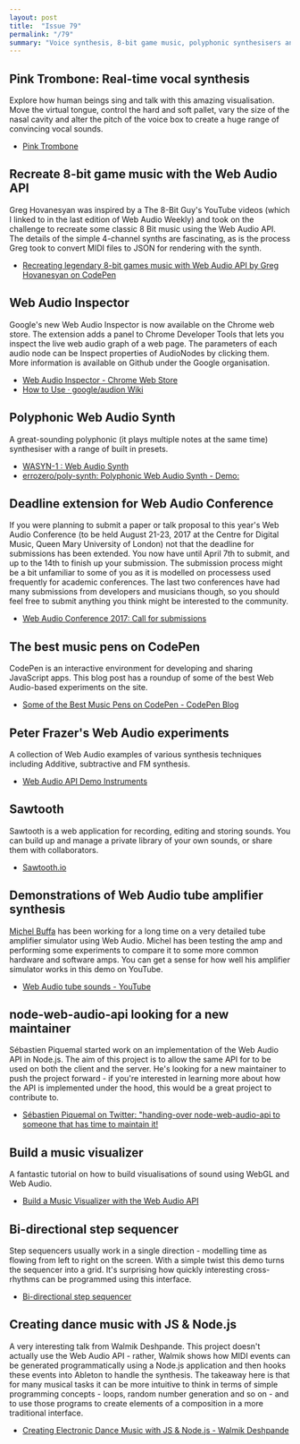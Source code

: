```yaml
---
layout: post
title:  "Issue 79"
permalink: "/79"
summary: "Voice synthesis, 8-bit game music, polyphonic synthesisers and more."
---
```


## Pink Trombone: Real-time vocal synthesis

Explore how human beings sing and talk with this amazing
visualisation. Move the virtual tongue, control the hard and soft
pallet, vary the size of the nasal cavity and alter the pitch of the
voice box to create a huge range of convincing vocal sounds.

- [Pink Trombone](http://dood.al/pinktrombone/)

## Recreate 8-bit game music with the Web Audio API

Greg Hovanesyan was inspired by a The 8-Bit Guy's YouTube videos
(which I linked to in the last edition of Web Audio Weekly) and took
on the challenge to recreate some classic 8 Bit music using the Web
Audio API. The details of the simple 4-channel synths are fascinating,
as is the process Greg took to convert MIDI files to JSON for
rendering with the synth.

- [Recreating legendary 8-bit games music with Web Audio API by Greg Hovanesyan on CodePen](http://codepen.io/gregh/post/recreating-legendary-8-bit-games-music-with-web-audio-api)

## Web Audio Inspector

Google's new Web Audio Inspector is now available on the Chrome web
store. The extension adds a panel to Chrome Developer Tools that lets
you inspect the live web audio graph of a web page. The parameters of
each audio node can be Inspect properties of AudioNodes by clicking
them. More information is available on Github under the Google
organisation.

- [Web Audio Inspector - Chrome Web Store](https://chrome.google.com/webstore/detail/web-audio-inspector/cmhomipkklckpomafalojobppmmidlgl)
- [How to Use · google/audion Wiki](https://github.com/google/audion/wiki/How-to-Use)

## Polyphonic Web Audio Synth

A great-sounding polyphonic (it plays multiple notes at the same time)
synthesiser with a range of built in presets.

- [WASYN-1 : Web Audio Synth](http://www.errozero.co.uk/stuff/poly/)
- [errozero/poly-synth: Polyphonic Web Audio Synth - Demo:](https://github.com/errozero/poly-synth)

## Deadline extension for Web Audio Conference

If you were planning to submit a paper or talk proposal to this year's
Web Audio Conference (to be held August 21-23, 2017 at the Centre for
Digital Music, Queen Mary University of London) not that the deadline
for submissions has been extended. You now have until April 7th to
submit, and up to the 14th to finish up your submission. The
submission process might be a bit unfamiliar to some of you as it is
modelled on processess used frequently for academic conferences. The
last two conferences have had many submissions from developers and
musicians though, so you should feel free to submit anything you think
might be interested to the community.

- [Web Audio Conference 2017: Call for submissions](http://wac.eecs.qmul.ac.uk/call-for-submissions/)

## The best music pens on CodePen

CodePen is an interactive environment for developing and sharing
JavaScript apps. This blog post has a roundup of some of the best Web
Audio-based experiments on the site.

- [Some of the Best Music Pens on CodePen - CodePen Blog](https://blog.codepen.io/2017/03/17/best-music-pens-codepen/)

## Peter Frazer's Web Audio experiments

A collection of Web Audio examples of various synthesis techniques
including Additive, subtractive and FM synthesis.

- [Web Audio API Demo Instruments](http://www.peterfrazer.co.uk/webAudio/Level1/Instruments.html)

## Sawtooth

Sawtooth is a web application for recording, editing and storing
sounds. You can build up and manage a private library of your own
sounds, or share them with collaborators.

- [Sawtooth.io](https://www.sawtooth.io/#/)

## Demonstrations of Web Audio tube amplifier synthesis

[Michel Buffa](http://users.polytech.unice.fr/~buffa/) has been
working for a long time on a very detailed tube amplifier simulator
using Web Audio. Michel has been testing the amp and performing some
experiments to compare it to some more common hardware and software
amps. You can get a sense for how well his amplifier simulator works
in this demo on YouTube.

- [Web Audio tube sounds - YouTube](https://www.youtube.com/watch?v=g2LzZh-_r8E)

## node-web-audio-api looking for a new maintainer

Sébastien Piquemal started work on an implementation of the Web Audio
API in Node.js. The aim of this project is to allow the same API for
to be used on both the client and the server. He's looking for a new
maintainer to push the project forward - if you're interested in
learning more about how the API is implemented under the hood, this
would be a great project to contribute to.

- [Sébastien Piquemal on Twitter: "handing-over node-web-audio-api to someone that has time to maintain it!](https://twitter.com/sebpiq/status/845677989471899648?s=09)

## Build a music visualizer

A fantastic tutorial on how to build visualisations of sound using
WebGL and Web Audio.

- [Build a Music Visualizer with the Web Audio API](https://noisehack.com/build-music-visualizer-web-audio-api/)

## Bi-directional step sequencer

Step sequencers usually work in a single direction - modelling time as
flowing from left to right on the screen. With a simple twist this
demo turns the sequencer into a grid. It's surprising how quickly
interesting cross-rhythms can be programmed using this interface.

- [Bi-directional step sequencer](http://codepen.io/jakealbaugh/pen/xqVrvE)

## Creating dance music with JS & Node.js

A very interesting talk from Walmik Deshpande. This project doesn't
actually use the Web Audio API - rather, Walmik shows how MIDI events
can be generated programmatically using a Node.js application and then
hooks these events into Ableton to handle the synthesis. The takeaway
here is that for many musical tasks it can be more intuitive to think
in terms of simple programming concepts - loops, random number
generation and so on - and to use those programs to create elements of
a composition in a more traditional interface.

- [Creating Electronic Dance Music with JS & Node.js - Walmik Deshpande](https://www.youtube.com/watch?v=iwuZzp_ZnLo&app=desktop)
